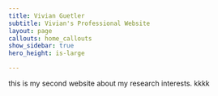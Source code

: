 ```yaml
---
title: Vivian Guetler
subtitle: Vivian's Professional Website
layout: page
callouts: home_callouts
show_sidebar: true
hero_height: is-large

---
```

this is my second website about my research interests.
kkkk